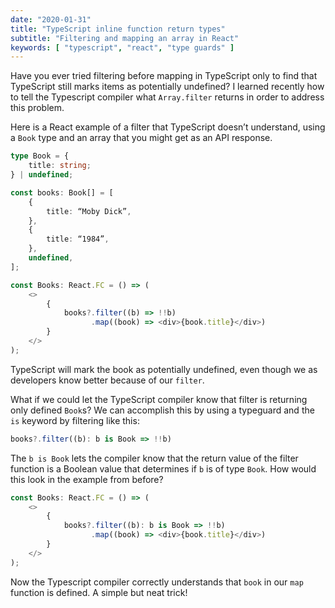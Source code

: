 ```yaml
---
date: "2020-01-31"
title: "TypeScript inline function return types"
subtitle: "Filtering and mapping an array in React"
keywords: [ "typescript", "react", "type guards" ]
---
```


Have you ever tried filtering before mapping in TypeScript only to find that TypeScript still marks items as potentially undefined? I learned recently how to tell the Typescript compiler what `Array.filter` returns in order to address this problem. 

Here is a React example of a filter that TypeScript doesn’t understand, using a `Book` type and an array that you might get as an API response. 

```typescript
type Book = {
    title: string;
} | undefined;

const books: Book[] = [
    {
        title: “Moby Dick”,
    },
    {
        title: “1984”,
    },
    undefined,
];

const Books: React.FC = () => (
    <>
        {
            books?.filter((b) => !!b)
                  .map((book) => <div>{book.title}</div>)
        }
    </>
);
```

TypeScript will mark the book as potentially undefined, even though we as developers know better because of our `filter`.

What if we could let the TypeScript compiler know that filter is returning only defined `Book`s?  We can accomplish this by using a typeguard and the `is` keyword by filtering like this:

```typescript
books?.filter((b): b is Book => !!b)
```

The `b is Book` lets the compiler know that the return value of the filter function is a Boolean value that determines if `b` is of type `Book`.  How would this look in the example from before?

```typescript
const Books: React.FC = () => (
    <>
        {
            books?.filter((b): b is Book => !!b)
                  .map((book) => <div>{book.title}</div>)
        }
    </>
);
```

Now the Typescript compiler correctly understands that `book` in our `map` function is defined. A simple but neat trick!
